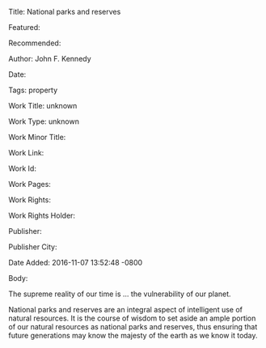 Title: National parks and reserves

Featured: 

Recommended: 

Author: John F. Kennedy

Date: 

Tags: property

Work Title: unknown

Work Type: unknown

Work Minor Title:  

Work Link: 

Work Id:  

Work Pages:  

Work Rights:  

Work Rights Holder:  

Publisher:  

Publisher City:  

Date Added: 2016-11-07 13:52:48 -0800

Body:

The supreme reality of our time is ... the vulnerability of our planet. 

National parks and reserves are an integral aspect of intelligent use of natural resources. It is the course of wisdom to set aside an ample portion of our natural resources as national parks and reserves, thus ensuring that future generations may know the majesty of the earth as we know it today.

